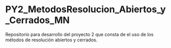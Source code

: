 # PY2_MetodosResolucion_Abiertos_y_Cerrados_MN
 Repositorio para desarrollo del proyecto 2 que consta de el uso de los métodos de resolución abiertos y cerrados.
